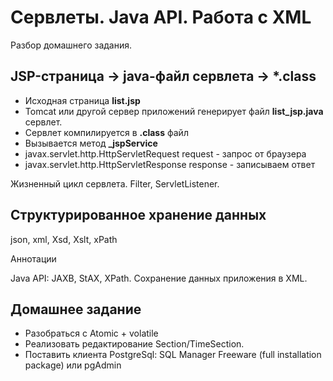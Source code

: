 ﻿Сервлеты. Java API. Работа с XML
================================

Разбор домашнего задания.

JSP-страница -> java-файл сервлета -> *.class
---------------------------------------------
* Исходная страница **list.jsp** 
* Tomcat или другой сервер приложений генерирует файл
 **list_jsp.java** сервлет.
* Сервлет компилируется в **.class** файл 
* Вызывается метод **_jspService** 
 * javax.servlet.http.HttpServletRequest request - запрос от браузера 
 * javax.servlet.http.HttpServletResponse response - записываем ответ

Жизненный цикл сервлета. Filter, ServletListener.

Структурированное хранение данных
---------------------------------
json, xml, Xsd, Xslt, xPath



Аннотации

Java API: JAXB, StAX, XPath. Сохранение данных приложения в XML.


Домашнее задание 
----------------
* Разобраться с Atomic + volatile
* Реализовать редактирование Section/TimeSection.
* Поставить клиента PostgreSql: SQL Manager Freeware (full installation package) или pgAdmin 

